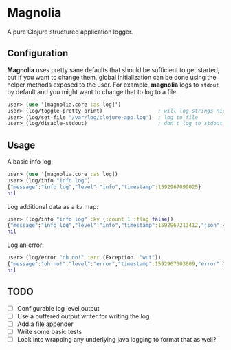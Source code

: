 # Magnolia

A pure Clojure structured application logger.

## Configuration

**Magnolia** uses pretty sane defaults that should be sufficient to get started, but if you want to change them, global initialization can be done using the helper methods exposed to the user. For example, **magnolia** logs to `stdout` by default and you might want to change that to log to a file.

``` clojure
user> (use '[magnolia.core :as log]')
user> (log/toggle-pretty-print)                  ; will log strings nicer to grok than json
user> (log/set-file "/var/log/clojure-app.log")  ; log to file
user> (log/disable-stdout)                       ; don't log to stdout
```

## Usage

A basic info log:

``` clojure
user> (use '[magnolia.core :as log])
user> (log/info "info log")
{"message":"info log","level":"info","timestamp":1592967099025}
nil
```

Log additional data as a `kv` map:

``` clojure
user> (log/info "info log" :kv {:count 1 :flag false})
{"message":"info log","level":"info","timestamp":1592967213412,"json":{"count":1,"flag":false}}
nil
```

Log an error:

``` clojure
user> (log/error "oh no!" :err (Exception. "wut"))
{"message":"oh no!","level":"error","timestamp":1592967303609,"error":"java.lang.Exception: wut","stacktrace":"user$eval8937.invokeStatic(NO_SOURCE_FILE:488)\nuser$eval8937.invoke(NO_SOURCE_FILE:488)\nclojure.lang.Compiler.eval(Compiler.java:7177)\nclojure.lang.Compiler.eval(Compiler.java:7132)\nclojure.core$eval.invokeStatic(core.clj:3214)\nclojure.core$eval.invoke(core.clj:3210)\nnrepl.middleware.interruptible_eval$evaluate$fn__959$fn__960.invoke(interruptible_eval.clj:82)\nclojure.lang.AFn.applyToHelper(AFn.java:152)\nclojure.lang.AFn.applyTo(AFn.java:144)\nclojure.core$apply.invokeStatic(core.clj:665)\nclojure.core$with_bindings_STAR_.invokeStatic(core.clj:1973)\nclojure.core$with_bindings_STAR_.doInvoke(core.clj:1973)\nclojure.lang.RestFn.invoke(RestFn.java:425)\nnrepl.middleware.interruptible_eval$evaluate$fn__959.invoke(interruptible_eval.clj:82)\nclojure.main$repl$read_eval_print__9086$fn__9089.invoke(main.clj:437)\nclojure.main$repl$read_eval_print__9086.invoke(main.clj:437)\nclojure.main$repl$fn__9095.invoke(main.clj:458)\nclojure.main$repl.invokeStatic(main.clj:458)\nclojure.main$repl.doInvoke(main.clj:368)\nclojure.lang.RestFn.invoke(RestFn.java:1523)\nnrepl.middleware.interruptible_eval$evaluate.invokeStatic(interruptible_eval.clj:79)\nnrepl.middleware.interruptible_eval$evaluate.invoke(interruptible_eval.clj:56)\nnrepl.middleware.interruptible_eval$interruptible_eval$fn__990$fn__994.invoke(interruptible_eval.clj:145)\nclojure.lang.AFn.run(AFn.java:22)\nnrepl.middleware.session$session_exec$main_loop__1057$fn__1061.invoke(session.clj:202)\nnrepl.middleware.session$session_exec$main_loop__1057.invoke(session.clj:201)\nclojure.lang.AFn.run(AFn.java:22)\njava.base\/java.lang.Thread.run(Thread.java:832)"}
nil
```

## TODO

- [ ] Configurable log level output
- [ ] Use a buffered output writer for writing the log
- [ ] Add a file appender
- [ ] Write some basic tests
- [ ] Look into wrapping any underlying java logging to format that as well?
